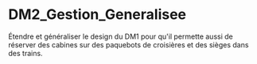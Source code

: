 # DM2_Gestion_Generalisee
Étendre et généraliser le design du DM1 pour qu'il permette aussi de réserver des cabines sur des paquebots de croisières et des sièges dans des trains.
